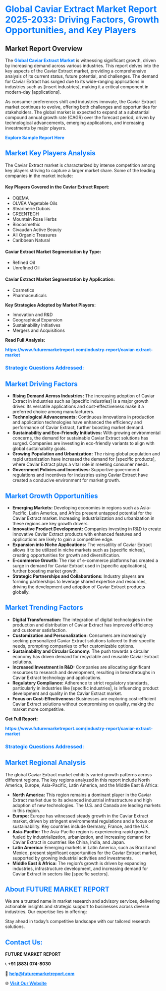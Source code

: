 <h1 style="color: #007BFF;">Global Caviar Extract Market Report 2025-2033: Driving Factors, Growth Opportunities, and Key Players</h1>

<section id="overview">
<h2>Market Report Overview</h2>
<p>The <a href="https://www.futuremarketreport.com/industry-report/caviar-extract-market" style="color: #007BFF; text-decoration: none;"><strong>Global Caviar Extract Market</strong></a> is witnessing significant growth, driven by increasing demand across various industries. This report delves into the key aspects of the Caviar Extract market, providing a comprehensive analysis of its current status, future potential, and challenges. The demand for Caviar Extract has surged due to its wide-ranging applications in industries such as [insert industries], making it a critical component in modern-day [applications].</p>
<p>As consumer preferences shift and industries innovate, the Caviar Extract market continues to evolve, offering both challenges and opportunities for stakeholders. The global market is expected to expand at a substantial compound annual growth rate (CAGR) over the forecast period, driven by technological advancements, emerging applications, and increasing investments by major players.</p>
</section>

<section id="overview">
<p><a href="https://www.futuremarketreport.com/request-sample/reportId=36719" style="color: #007BFF; text-decoration: none;"><strong>Explore Sample Report Here</strong></a></p>
</section>

<section id="key-players">
<h2 style="color: #007BFF;">Market Key Players Analysis</h2>
<p>The Caviar Extract market is characterized by intense competition among key players striving to capture a larger market share. Some of the leading companies in the market include:</p>
<h4>Key Players Covered in the Caviar Extract Report:</h4>
<ul><li>OQEMA</li><li>OLVEA Vegetable Oils</li><li>Stearinerie Dubois</li><li>GREENTECH</li><li>Mountain Rose Herbs</li><li>Biocosmethic</li><li>Givaudan Active Beauty</li><li>All Organic Treasures</li><li>Caribbean Natural</li></ul>
<h4>Caviar Extract Market Segmentation by Type:</h4>
<ul><li>Refined Oil</li><li>Unrefined Oil</li></ul>

<h4>Caviar Extract Market Segmentation by Application:</h4>
<ul><li>Cosmetics</li><li>Pharmaceuticals</li></ul>
<p><strong>Key Strategies Adopted by Market Players:</strong></p>
<ul>
<li>Innovation and R&D</li>
<li>Geographical Expansion</li>
<li>Sustainability Initiatives</li>
<li>Mergers and Acquisitions</li>
</ul>
</section>

<section>
<p><strong>Read Full Analysis: </strong></p><a href="https://www.futuremarketreport.com/industry-report/caviar-extract-market" style="color: #007BFF; text-decoration: none;"><strong>https://www.futuremarketreport.com/industry-report/caviar-extract-market</strong></a>
<h3 style="color: #007BFF;">Strategic Questions Addressed:</h3>
</section>

<section id="driving-factors">
<h2 style="color: #007BFF;">Market Driving Factors</h2>
<ul>
<li><strong>Rising Demand Across Industries:</strong> The increasing adoption of Caviar Extract in industries such as [specific industries] is a major growth driver. Its versatile applications and cost-effectiveness make it a preferred choice among manufacturers.</li>
<li><strong>Technological Advancements:</strong> Continuous innovations in production and application technologies have enhanced the efficiency and performance of Caviar Extract, further boosting market demand.</li>
<li><strong>Sustainability and Eco-Friendly Initiatives:</strong> With growing environmental concerns, the demand for sustainable Caviar Extract solutions has surged. Companies are investing in eco-friendly variants to align with global sustainability goals.</li>
<li><strong>Growing Population and Urbanization:</strong> The rising global population and rapid urbanization have increased the demand for [specific products], where Caviar Extract plays a vital role in meeting consumer needs.</li>
<li><strong>Government Policies and Incentives:</strong> Supportive government regulations and incentives for industries using Caviar Extract have created a conducive environment for market growth.</li>
</ul>
</section>

<section id="growth-opportunities">
<h2 style="color: #007BFF;">Market Growth Opportunities</h2>
<ul>
<li><strong>Emerging Markets:</strong> Developing economies in regions such as Asia-Pacific, Latin America, and Africa present untapped potential for the Caviar Extract market. Increasing industrialization and urbanization in these regions are key growth drivers.</li>
<li><strong>Innovative Product Development:</strong> Companies investing in R&D to create innovative Caviar Extract products with enhanced features and applications are likely to gain a competitive edge.</li>
<li><strong>Expansion into Niche Applications:</strong> The versatility of Caviar Extract allows it to be utilized in niche markets such as [specific niches], creating opportunities for growth and diversification.</li>
<li><strong>E-commerce Growth:</strong> The rise of e-commerce platforms has created a surge in demand for Caviar Extract used in [specific applications], further boosting market growth.</li>
<li><strong>Strategic Partnerships and Collaborations:</strong> Industry players are forming partnerships to leverage shared expertise and resources, driving the development and adoption of Caviar Extract products globally.</li>
</ul>
</section>

<section id="trending-factors">
<h2 style="color: #007BFF;">Market Trending Factors</h2>
<ul>
<li><strong>Digital Transformation:</strong> The integration of digital technologies in the production and distribution of Caviar Extract has improved efficiency and customer satisfaction.</li>
<li><strong>Customization and Personalization:</strong> Consumers are increasingly seeking personalized Caviar Extract solutions tailored to their specific needs, prompting companies to offer customizable options.</li>
<li><strong>Sustainability and Circular Economy:</strong> The push towards a circular economy has driven demand for recyclable and reusable Caviar Extract solutions.</li>
<li><strong>Increased Investment in R&D:</strong> Companies are allocating significant resources to research and development, resulting in breakthroughs in Caviar Extract technology and applications.</li>
<li><strong>Regulatory Compliance:</strong> Adherence to strict regulatory standards, particularly in industries like [specific industries], is influencing product development and quality in the Caviar Extract market.</li>
<li><strong>Focus on Cost-Effectiveness:</strong> Businesses are exploring cost-efficient Caviar Extract solutions without compromising on quality, making the market more competitive.</li>
</ul>
</section>

<section>
<p><strong>Get Full Report: </strong></p><a href="https://www.futuremarketreport.com/industry-report/caviar-extract-market" style="color: #007BFF; text-decoration: none;"><strong>https://www.futuremarketreport.com/industry-report/caviar-extract-market</strong></a>
<h3 style="color: #007BFF;">Strategic Questions Addressed:</h3>
</section>


<section id="regional-analysis">
<h2 style="color: #007BFF;">Market Regional Analysis</h2>
<p>The global Caviar Extract market exhibits varied growth patterns across different regions. The key regions analyzed in this report include North America, Europe, Asia-Pacific, Latin America, and the Middle East & Africa:</p>
<ul>
<li><strong>North America:</strong> This region remains a dominant player in the Caviar Extract market due to its advanced industrial infrastructure and high adoption of new technologies. The U.S. and Canada are leading markets in this region.</li>
<li><strong>Europe:</strong> Europe has witnessed steady growth in the Caviar Extract market, driven by stringent environmental regulations and a focus on sustainability. Key countries include Germany, France, and the U.K.</li>
<li><strong>Asia-Pacific:</strong> The Asia-Pacific region is experiencing rapid growth, fueled by industrialization, urbanization, and increasing demand for Caviar Extract in countries like China, India, and Japan.</li>
<li><strong>Latin America:</strong> Emerging markets in Latin America, such as Brazil and Mexico, present significant opportunities for the Caviar Extract market, supported by growing industrial activities and investments.</li>
<li><strong>Middle East & Africa:</strong> The region’s growth is driven by expanding industries, infrastructure development, and increasing demand for Caviar Extract in sectors like [specific sectors].</li>
</ul>
</section>

<footer>
<h2 style="color: #007BFF;">About FUTURE MARKET REPORT</h2>
<p>We are a trusted name in market research and advisory services, delivering actionable insights and strategic support to businesses across diverse industries. Our expertise lies in offering:</p>

<p>Stay ahead in today’s competitive landscape with our tailored research solutions.</p>

<h2 style="color: #007BFF;">Contact Us:</h2>
<p><strong>FUTURE MARKET REPORT</strong></p>
<p>📞 <strong>+91 (883) 074-8030</strong></p>
<p>📧 <strong><a href="mailto:help@futuremarketreport.com" style="color: #007BFF;">help@futuremarketreport.com</a></strong></p>
<p>🌐 <strong><a href="https://www.futuremarketreport.com/" style="color: #007BFF;">Visit Our Website</a></strong></p>
</footer>